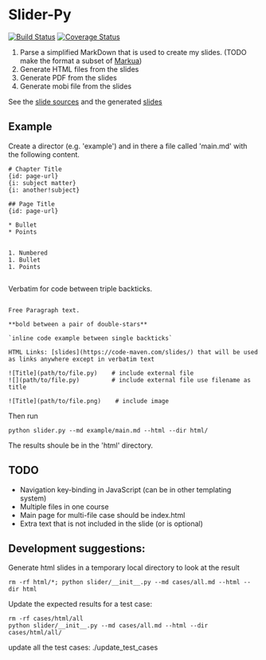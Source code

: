 # Slider-Py
[![Build Status](https://travis-ci.org/szabgab/slider-py.png)](https://travis-ci.org/szabgab/slider-py)
[![Coverage Status](https://coveralls.io/repos/github/szabgab/slider-py/badge.svg?branch=master)](https://coveralls.io/github/szabgab/slider-py?branch=master)


1) Parse a simplified MarkDown that is used to create my slides.  (TODO make the format a subset of [Markua](https://leanpub.com/markua/read))
2) Generate HTML files from the slides
3) Generate PDF from the slides
4) Generate mobi file from the slides

See the [slide sources](https://github.com/szabgab/slides) and the generated [slides](https://code-maven.com/slides/)

## Example

Create a director (e.g. 'example') and in there a file called 'main.md' with the following content.

```
# Chapter Title
{id: page-url}
{i: subject matter}
{i: another!subject}

## Page Title
{id: page-url}

* Bullet
* Points


1. Numbered
1. Bullet
1. Points


   ```
   Verbatim for code between triple backticks.
   ```

Free Paragraph text.

**bold between a pair of double-stars**

`inline code example between single backticks`

HTML Links: [slides](https://code-maven.com/slides/) that will be used as links anywhere except in verbatim text

![Title](path/to/file.py)    # include external file
![](path/to/file.py)         # include external file use filename as title

![Title](path/to/file.png)    # include image

```

Then run

```
python slider.py --md example/main.md --html --dir html/
```

The results shoule be in the 'html' directory.

## TODO

* Navigation key-binding in JavaScript (can be in other templating system)
* Multiple files in one course
* Main page for multi-file case should be index.html
* Extra text that is not included in the slide (or is optional)

## Development suggestions:

Generate html slides in a temporary local directory to look at the result

```
rm -rf html/*; python slider/__init__.py --md cases/all.md --html --dir html
```

Update the expected results for a test case:

```
rm -rf cases/html/all
python slider/__init__.py --md cases/all.md --html --dir cases/html/all/
```

update all the test cases:
./update_test_cases
